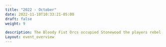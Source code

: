 ```yaml
---
title: "2022 - October"
date: 2022-11-10T10:33:21-05:00
draft: false
weight: 9

description: The Bloody Fist Orcs occupied Stonewood the players rebel.
Layout: event_overview
---
```




